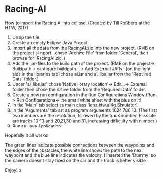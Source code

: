 # Racing-AI
How to import the Racing AI into eclipse. (Created by Till Roßberg at the HTW, 2017)
1. Unzip the file.
2. Create an empty Eclipse Java Project.
3. Import all the data from the RacingAI.zip into the new project.
   (RMB on the project->Import...chose 'Archive File' from folder 'General', then browse for 'RacingAI.zip'.)
4. Add the .jar-files to the build path of the project. 
   (RMB on the project-> Buildpath-> configure buildpath...-> Add External JARs...[on the right side in the libraries tab]
   chose ai.jar and ai_libs.jar from the 'Required Data' folder.)
5. Under 'ai_libs.jar' chose 'Native library location'-> Edit...-> External folder then chose the native folder from the 'Required Data' folder.
6. Create a new run configuration in the Run Configurations Window (Run-> Run Configurations-> the small white sheet with the plus on it)
7. In the 'Main' tab select as main class 'lenz.htw.ai4g.Simulator'.
8. In the 'Arguments' tab set as program arguments 1024 786 13. (The first two numbers are the resolution, followed by the track number.
   Possible are tracks 10-13 and 20,21,30 and 31, increasing difficulty with number.)
9. Run as Java Application! 

Hopefully it all works!

The green lines indicate possible connections between the waypoints and the edges of the obstacles,
the white line shows the path to the next waypoint and the blue line indicates the velocity. I inserted the 'Dummy'
so the camera doesn't stay fixed on the car and the track is better visible.


Enjoy! :)
